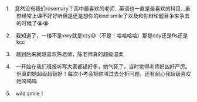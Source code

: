 <p class="MsoNormal" style="margin-left:21.0pt;text-indent:-21.0pt;mso-list:l30 level1 lfo31">
<?if !supportLists?><span lang="EN-US"><span style="mso-list:Ignore">1.<span style='font:7.0pt "Times New Roman"'>     
                    </span></span></span>
<?endif?>竟然没有我们<span lang="EN-US">rosemary</span>？高中最喜欢的老师<span lang="EN-US">...</span>英语也一直是最喜欢的科目<span lang="EN-US">...</span>虽然经常上课不好好听但是还是想你的<span lang="EN-US">kind smile</span>了以及和你辩论题目争来争去的时候了<span class="Emoji"><span lang="EN-US">😭😭</span></span>
</p><p class="MsoNormal" style="margin-left:21.0pt;text-indent:-21.0pt;mso-list:l30 level1 lfo31">
<?if !supportLists?><span lang="EN-US"><span style="mso-list:Ignore">2.<span style='font:7.0pt "Times New Roman"'>     
                    </span></span></span>
<?endif?>我知道了，一楼不是<span class="SpellE"><span lang="EN-US">xwy</span></span>就是<span class="SpellE"><span lang="EN-US">xzy</span></span><span class="Emoji"><span lang="EN-US">😃</span></span>（不是！哈哈<span class="GramE">哈哈</span>）那是<span class="SpellE"><span lang="EN-US">cdy</span></span>还是<span class="SpellE"><span lang="EN-US">fls</span></span>还是<span class="SpellE"><span lang="EN-US">kcc</span></span>
</p><p class="MsoNormal" style="margin-left:21.0pt;text-indent:-21.0pt;mso-list:l30 level1 lfo31">
<?if !supportLists?><span lang="EN-US"><span style="mso-list:Ignore">3.<span style='font:7.0pt "Times New Roman"'>     
                    </span></span></span>
<?endif?>越到后来就越喜欢陈老师，陈老师真的超级温柔
        </p><p class="MsoNormal" style="margin-left:21.0pt;text-indent:-21.0pt;mso-list:l30 level1 lfo31">
<?if !supportLists?><span lang="EN-US"><span style="mso-list:Ignore">4.<span style='font:7.0pt "Times New Roman"'>     
                    </span></span></span>
<?endif?>一开始在我们班报听写大家都错好多，她气死了，当时觉得老师好<span class="GramE">凶好严厉</span>。但真的她<span class="GramE">超级超级</span>好！每次小考会把你叫过去分析问题，还有耐心我超级喜欢她呜呜<span class="GramE">呜</span>
</p><p class="MsoNormal" style="margin-left:21.0pt;text-indent:-21.0pt;mso-list:l30 level1 lfo31">
<?if !supportLists?><span lang="EN-US"><span style="mso-list:Ignore">5.<span style='font:7.0pt "Times New Roman"'>     
                    </span></span></span>
<?endif?><span lang="EN-US">wild smile</span>！
        </p>